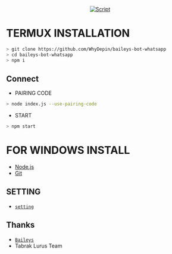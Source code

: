 </div>
<p align="center">
  <a href="https://github.com/WhyDepin/baileys-bot-whatsapp"><img title="Script" src="https://img.shields.io/badge/Author-TabrakLurus-red.svg?style=for-the-badge&logo=github" /></a>
  <h4 align="center">
</h4>
</p>

# TERMUX INSTALLATION
```bash
> git clone https://github.com/WhyDepin/baileys-bot-whatsapp 
> cd baileys-bot-whatsapp 
> npm i
```
## Connect
* PAIRING CODE
```bash
> node index.js --use-pairing-code
```
* START
```bash
> npm start
```

# FOR WINDOWS INSTALL
* [Node.js](https://nodejs.org/en/)
* [Git](https://git-scm.com/downloads)

## SETTING
* [`setting`](https://github.com/WhyDepin/baileys-bot-whatsapp/edit/main/config.js)

  
## Thanks
* [`Baileys`](https://github.com/adiwajshing/Baileys)
* Tabrak Lurus Team
  
  
